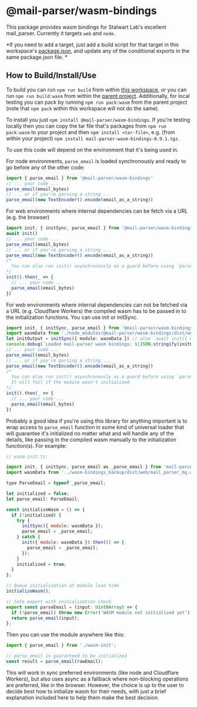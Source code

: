 # @mail-parser/wasm-bindings

This package provides wasm bindings for Stalwart Lab's excellent mail_parser. Currently it targets `web` and `node`.

*If you need to add a target, just add a build script for that target in this workspace's [package.json](./package.json), and update any of the conditional exports in the same package.json file. *

## How to Build/Install/Use

To build you can run `npm run build` from within [this workspace](./), *or* you can run `npm run build:wasm` from within the [parent project](../). Additionally, for local testing you can pack by running `npm run pack:wasm` from the parent project (note that `npm pack` within this workspace will not do the same).

To install you just `npm install @mail-parser/wasm-bindings`. If you're testing locally then you can copy the tar file that's packages from `npm run pack:wasm` to your project and then `npm install <tar-file>`, e.g. (from within your project) `npm install mail-parser-wasm-bindings-0.9.1.tgz`.

To use this code will depend on the environment that it's being used in.

For node environments, `parse_email` is loaded synchronously and ready to go before any of the other code:

```ts
import { parse_email } from '@mail-parser/wasm-bindings'
// ... your code ...
parse_email(email_bytes)
// ... or if you're parsing a string ...
parse_email(new TextEncoder().encode(email_as_a_string))
```

For web environments where internal dependencies can be fetch via a URL (e.g. the browser)

```ts
import init, { initSync, parse_email } from '@mail-parser/wasm-bindings'
await init()
// ... your code ...
parse_email(email_bytes)
// ... or if you're parsing a string ...
parse_email(new TextEncoder().encode(email_as_a_string))
/*
  You can also run init() asynchronously as a guard before using `parse_email`.
*/
init().then(_ => {
  // ... your code ...
  parse_email(email_bytes)
})
```

For web environments where internal dependencies can not be fetched via a URL (e.g. Cloudflare Workers) the compiled wasm has to be passed in to the initialization functions. You can use init or initSync.

```ts
import init, { initSync, parse_email } from '@mail-parser/wasm-bindings'
import wasmData from './node_modules/@mail-parser/wasm-bindings/dist/web/mail_parser_bg.wasm'
let initOutput = initSync({ module: wasmData }) // also `await init({ module_or_path: wasmData }) works`
console.debug(`Loaded mail-parser wasm bindings: ${JSON.stringify(initOuput)}`)
// ... your code ...
parse_email(email_bytes)
// ... or if you're parsing a string ...
parse_email(new TextEncoder().encode(email_as_a_string))
/*
  You can also run init() asynchronously as a guard before using `parse_email`.
  It will fail if the module wasn't initialized
*/
init().then(_ => {
  // ... your code ...
  parse_email(email_bytes)
})
```

Probably a good idea if you're using this library for anything important is to wrap access to `parse_email` function in some kind of universal loader that will guarantee it's initialized no matter what and will handle any of the details, like passing in the compiled wasm manually to the initialization function(s). For example:

```js
// wasm-init.ts:

import init, { initSync, parse_email as _parse_email } from 'mail-parser';
import wasmData from '../wasm-bindings_backup/dist/web/mail_parser_bg.wasm';

type ParseEmail = typeof _parse_email;

let initialized = false;
let parse_email: ParseEmail;

const initializeWasm = () => {
  if (!initialized) {
    try {
      initSync({ module: wasmData });
      parse_email = _parse_email;
    } catch {
      init({ module: wasmData }).then(() => {
        parse_email = _parse_email;
      });
    }
    initialized = true;
  }
};

// Queue initialization at module load time
initializeWasm();

// Safe export with initialization check
export const parseEmail = (input: Uint8Array) => {
  if (!parse_email) throw new Error('WASM module not initialized yet');
  return parse_email(input);
};
```

Then you can use the module anywhere like this:

```ts
import { parse_email } from './wasm-init';

// parse_email is guaranteed to be initialized
const result = parse_email(rawEmail);
```

This will work in sync preferred environments (like node and Cloudflare Workers), but also uses async as a fallback where non-blocking operations are preferred, like in the browser. However, the choice is up to the user to decide best how to initialize wasm for their needs, with just a brief explanation included here to help them make the best decision.